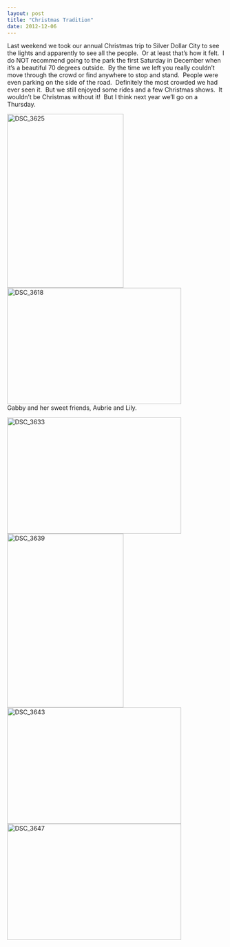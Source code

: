 ```yaml
---
layout: post
title: "Christmas Tradition"
date: 2012-12-06
---
```


<p>Last weekend we took our annual Christmas trip to Silver Dollar City to see the lights and apparently to see all the people.&#160; Or at least that’s how it felt.&#160; I do NOT recommend going to the park the first Saturday in December when it’s a beautiful 70 degrees outside.&#160; By the time we left you really couldn’t move through the crowd or find anywhere to stop and stand.&#160; People were even parking on the side of the road.&#160; Definitely the most crowded we had ever seen it.&#160; But we still enjoyed some rides and a few Christmas shows.&#160; It wouldn’t be Christmas without it!&#160; But I think next year we’ll go on a Thursday.</p>  <p><a href="/thepaladinos/assets/images/DSC_3625.jpg" target="_blank"><img style="background-image: none; border-right-width: 0px; padding-left: 0px; padding-right: 0px; display: inline; border-top-width: 0px; border-bottom-width: 0px; border-left-width: 0px; padding-top: 0px" title="DSC_3625" border="0" alt="DSC_3625" src="/thepaladinos/assets/images/DSC_3625_thumb.jpg" width="270" height="404" /></a><a href="/thepaladinos/assets/images/DSC_3618.jpg" target="_blank"><img style="background-image: none; border-bottom: 0px; border-left: 0px; margin: 0px; padding-left: 0px; padding-right: 0px; display: inline; border-top: 0px; border-right: 0px; padding-top: 0px" title="DSC_3618" border="0" alt="DSC_3618" src="/thepaladinos/assets/images/DSC_3618_thumb.jpg" width="404" height="270" /></a>    <br />Gabby and her sweet friends, Aubrie and Lily.</p>  <p><a href="/thepaladinos/assets/images/DSC_3633.jpg" target="_blank"><img style="background-image: none; border-bottom: 0px; border-left: 0px; margin: 0px; padding-left: 0px; padding-right: 0px; display: inline; border-top: 0px; border-right: 0px; padding-top: 0px" title="DSC_3633" border="0" alt="DSC_3633" src="/thepaladinos/assets/images/DSC_3633_thumb.jpg" width="404" height="270" /></a><a href="/thepaladinos/assets/images/DSC_3639.jpg" target="_blank"><img style="background-image: none; border-bottom: 0px; border-left: 0px; margin: 0px; padding-left: 0px; padding-right: 0px; display: inline; border-top: 0px; border-right: 0px; padding-top: 0px" title="DSC_3639" border="0" alt="DSC_3639" src="/thepaladinos/assets/images/DSC_3639_thumb.jpg" width="270" height="404" /></a><a href="/thepaladinos/assets/images/DSC_3643.jpg" target="_blank"><img style="background-image: none; border-bottom: 0px; border-left: 0px; margin: 0px; padding-left: 0px; padding-right: 0px; display: inline; border-top: 0px; border-right: 0px; padding-top: 0px" title="DSC_3643" border="0" alt="DSC_3643" src="/thepaladinos/assets/images/DSC_3643_thumb.jpg" width="404" height="270" /></a><a href="/thepaladinos/assets/images/DSC_3647.jpg" target="_blank"><img style="background-image: none; border-bottom: 0px; border-left: 0px; margin: 0px; padding-left: 0px; padding-right: 0px; display: inline; border-top: 0px; border-right: 0px; padding-top: 0px" title="DSC_3647" border="0" alt="DSC_3647" src="/thepaladinos/assets/images/DSC_3647_thumb.jpg" width="404" height="270" /></a></p>
